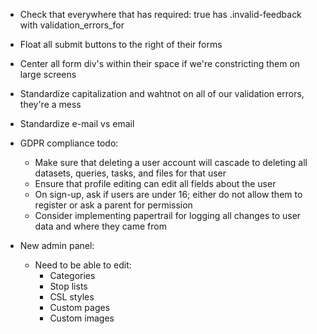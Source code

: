 *   Check that everywhere that has required: true has .invalid-feedback with validation_errors_for
*   Float all submit buttons to the right of their forms
*   Center all form div's within their space if we're constricting them on large screens
*   Standardize capitalization and wahtnot on all of our validation errors, they're a mess
*   Standardize e-mail vs email


*   GDPR compliance todo:
    -   Make sure that deleting a user account will cascade to deleting all datasets, queries, tasks, and files for that user
    -   Ensure that profile editing can edit all fields about the user
    -   On sign-up, ask if users are under 16; either do not allow them to register or ask a parent for permission
    -   Consider implementing papertrail for logging all changes to user data and where they came from

*   New admin panel:
    -   Need to be able to edit:
        +   Categories
        +   Stop lists
        +   CSL styles
        +   Custom pages
        +   Custom images

